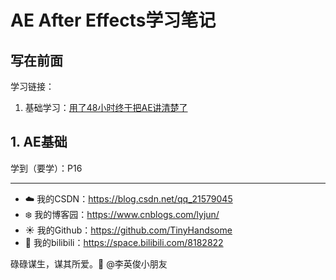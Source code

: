 # AE After Effects学习笔记

## 写在前面

学习链接：

1. 基础学习：[用了48小时终于把AE讲清楚了](https://www.bilibili.com/video/BV11T4y1975C)



## 1. AE基础









学到（要学）：P16

------

- :cloud: 我的CSDN：https://blog.csdn.net/qq_21579045
- :snowflake: 我的博客园：https://www.cnblogs.com/lyjun/
- :sunny: 我的Github：https://github.com/TinyHandsome
- :rainbow: 我的bilibili：https://space.bilibili.com/8182822

碌碌谋生，谋其所爱。:ocean:              @李英俊小朋友

